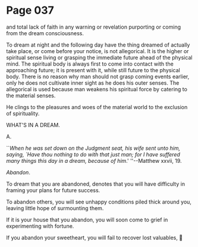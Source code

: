 # Page 037
and total lack of faith in any warning or revelation purporting
or coming from the dream consciousness.


To dream at night and the following day have the thing dreamed of
actually take place, or come before your notice, is not allegorical.
It is the higher or spiritual sense living or grasping the immediate
future ahead of the physical mind. The spiritual body is
always first to come into contact with the approaching future;
it is present with it, while still future to the physical body.
There is no reason why man should not grasp coming events earlier,
only he does not cultivate inner sight as he does his outer senses.
The allegorical is used because man weakens his spiritual force
by catering to the material senses.


He clings to the pleasures and woes of the material world
to the exclusion of spirituality.




WHAT'S IN A DREAM.



A.



``_When he was set down on the Judgment seat, his wife sent
unto him, saying, `Have thou nothing to do with that just man;
for I have suffered many things this day in a dream, because of him_.'
''--Matthew xxvii, 19.


_Abandon_.


To dream that you are abandoned, denotes that you will have difficulty
in framing your plans for future success.


To abandon others, you will see unhappy conditions piled thick around you,
leaving little hope of surmounting them.


If it is your house that you abandon, you will soon come to grief
in experimenting with fortune.


If you abandon your sweetheart, you will fail to recover lost valuables,
